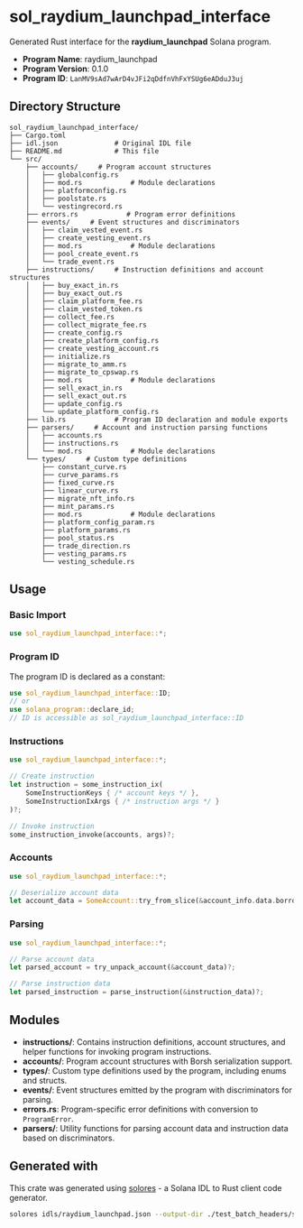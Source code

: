 # sol_raydium_launchpad_interface

Generated Rust interface for the **raydium_launchpad** Solana program.

- **Program Name**: raydium_launchpad
- **Program Version**: 0.1.0
- **Program ID**: `LanMV9sAd7wArD4vJFi2qDdfnVhFxYSUg6eADduJ3uj`

## Directory Structure

```
sol_raydium_launchpad_interface/ 
├── Cargo.toml
├── idl.json              # Original IDL file
├── README.md             # This file
└── src/
    ├── accounts/     # Program account structures
    │   ├── globalconfig.rs
    │   ├── mod.rs            # Module declarations
    │   ├── platformconfig.rs
    │   ├── poolstate.rs
    │   └── vestingrecord.rs
    ├── errors.rs            # Program error definitions
    ├── events/     # Event structures and discriminators
    │   ├── claim_vested_event.rs
    │   ├── create_vesting_event.rs
    │   ├── mod.rs            # Module declarations
    │   ├── pool_create_event.rs
    │   └── trade_event.rs
    ├── instructions/     # Instruction definitions and account structures
    │   ├── buy_exact_in.rs
    │   ├── buy_exact_out.rs
    │   ├── claim_platform_fee.rs
    │   ├── claim_vested_token.rs
    │   ├── collect_fee.rs
    │   ├── collect_migrate_fee.rs
    │   ├── create_config.rs
    │   ├── create_platform_config.rs
    │   ├── create_vesting_account.rs
    │   ├── initialize.rs
    │   ├── migrate_to_amm.rs
    │   ├── migrate_to_cpswap.rs
    │   ├── mod.rs            # Module declarations
    │   ├── sell_exact_in.rs
    │   ├── sell_exact_out.rs
    │   ├── update_config.rs
    │   └── update_platform_config.rs
    ├── lib.rs            # Program ID declaration and module exports
    ├── parsers/     # Account and instruction parsing functions
    │   ├── accounts.rs
    │   ├── instructions.rs
    │   └── mod.rs            # Module declarations
    └── types/     # Custom type definitions
        ├── constant_curve.rs
        ├── curve_params.rs
        ├── fixed_curve.rs
        ├── linear_curve.rs
        ├── migrate_nft_info.rs
        ├── mint_params.rs
        ├── mod.rs            # Module declarations
        ├── platform_config_param.rs
        ├── platform_params.rs
        ├── pool_status.rs
        ├── trade_direction.rs
        ├── vesting_params.rs
        └── vesting_schedule.rs

```

## Usage

### Basic Import

```rust
use sol_raydium_launchpad_interface::*;
```

### Program ID

The program ID is declared as a constant:

```rust
use sol_raydium_launchpad_interface::ID;
// or
use solana_program::declare_id;
// ID is accessible as sol_raydium_launchpad_interface::ID
```


### Instructions

```rust
use sol_raydium_launchpad_interface::*;

// Create instruction
let instruction = some_instruction_ix(
    SomeInstructionKeys { /* account keys */ },
    SomeInstructionIxArgs { /* instruction args */ }
)?;

// Invoke instruction  
some_instruction_invoke(accounts, args)?;
```

### Accounts

```rust
use sol_raydium_launchpad_interface::*;

// Deserialize account data
let account_data = SomeAccount::try_from_slice(&account_info.data.borrow())?;
```

### Parsing

```rust
use sol_raydium_launchpad_interface::*;

// Parse account data
let parsed_account = try_unpack_account(&account_data)?;

// Parse instruction data  
let parsed_instruction = parse_instruction(&instruction_data)?;
```

## Modules

- **instructions/**: Contains instruction definitions, account structures, and helper functions for invoking program instructions.
- **accounts/**: Program account structures with Borsh serialization support.
- **types/**: Custom type definitions used by the program, including enums and structs.
- **events/**: Event structures emitted by the program with discriminators for parsing.
- **errors.rs**: Program-specific error definitions with conversion to `ProgramError`.
- **parsers/**: Utility functions for parsing account data and instruction data based on discriminators.

## Generated with

This crate was generated using [solores](https://github.com/cpkt9762/solores) - a Solana IDL to Rust client code generator.

```bash
solores idls/raydium_launchpad.json --output-dir ./test_batch_headers/sol_raydium_launchpad_interface --output-crate-name sol_raydium_launchpad_interface
```

